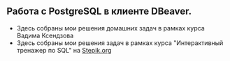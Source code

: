 ## Работа с PostgreSQL в клиенте DBeaver. ##
* Здесь собраны мои решения домашних задач в рамках курса Вадима Ксендзова 
* Здесь собраны мои решения задач в рамках курса "Интерактивный тренажер по SQL"  на [Stepik.org](https://stepik.org/course/63054/syllabus)
